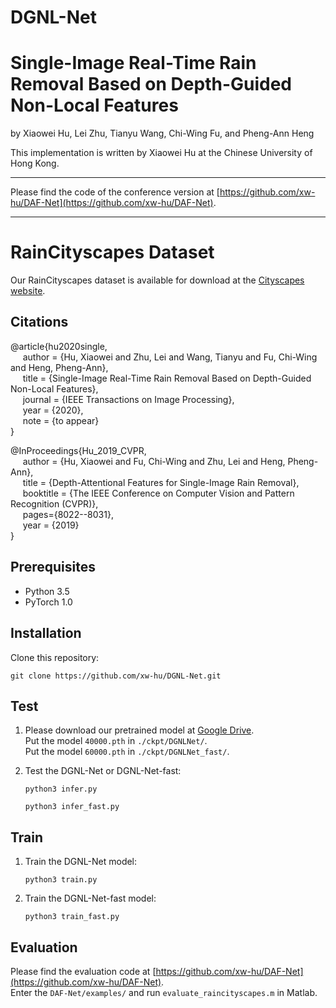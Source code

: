 # DGNL-Net

# Single-Image Real-Time Rain Removal Based on Depth-Guided Non-Local Features

by Xiaowei Hu, Lei Zhu, Tianyu Wang, Chi-Wing Fu, and Pheng-Ann Heng

This implementation is written by Xiaowei Hu at the Chinese University of Hong Kong.

***

Please find the code of the conference version at [https://github.com/xw-hu/DAF-Net](https://github.com/xw-hu/DAF-Net).      

***

# RainCityscapes Dataset

Our RainCityscapes dataset is available for download at the [Cityscapes website](https://www.cityscapes-dataset.com/downloads/).

## Citations

@article{hu2020single,      
&nbsp;&nbsp;&nbsp;&nbsp;  author = {Hu, Xiaowei and Zhu, Lei and Wang, Tianyu and Fu, Chi-Wing and Heng, Pheng-Ann},            
&nbsp;&nbsp;&nbsp;&nbsp;  title = {Single-Image Real-Time Rain Removal Based on Depth-Guided Non-Local Features},          
&nbsp;&nbsp;&nbsp;&nbsp;  journal = {IEEE Transactions on Image Processing},      
&nbsp;&nbsp;&nbsp;&nbsp;  year = {2020},           
&nbsp;&nbsp;&nbsp;&nbsp;  note = {to appear}                       
}

@InProceedings{Hu_2019_CVPR,      
&nbsp;&nbsp;&nbsp;&nbsp;  author = {Hu, Xiaowei and Fu, Chi-Wing and Zhu, Lei and Heng, Pheng-Ann},      
&nbsp;&nbsp;&nbsp;&nbsp;  title = {Depth-Attentional Features for Single-Image Rain Removal},      
&nbsp;&nbsp;&nbsp;&nbsp;  booktitle = {The IEEE Conference on Computer Vision and Pattern Recognition (CVPR)},      
&nbsp;&nbsp;&nbsp;&nbsp;  pages={8022--8031},      
&nbsp;&nbsp;&nbsp;&nbsp;  year = {2019}      
}

## Prerequisites
* Python 3.5
* PyTorch 1.0
        
## Installation

Clone this repository:          
   ```shell
   git clone https://github.com/xw-hu/DGNL-Net.git
   ```

## Test   

1. Please download our pretrained model at [Google Drive](https://drive.google.com/drive/folders/1BzLzZZFhz2EZyK7HmWPQzZmbxJudS_zJ?usp=sharing).   
   Put the model `40000.pth` in `./ckpt/DGNLNet/`.                
   Put the model `60000.pth` in `./ckpt/DGNLNet_fast/`.            

2. Test the DGNL-Net or DGNL-Net-fast:
   ```shell
   python3 infer.py    
   ```
   ```shell
   python3 infer_fast.py    
   ```

## Train

1. Train the DGNL-Net model:
   ```shell
   python3 train.py    
   ```
   
2. Train the DGNL-Net-fast model:
   ```shell
   python3 train_fast.py
   ```


## Evaluation

Please find the evaluation code at [https://github.com/xw-hu/DAF-Net](https://github.com/xw-hu/DAF-Net).                                       
Enter the `DAF-Net/examples/` and run `evaluate_raincityscapes.m` in Matlab. 

